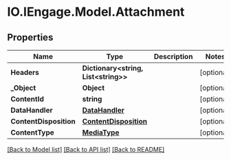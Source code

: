 # IO.IEngage.Model.Attachment
## Properties

Name | Type | Description | Notes
------------ | ------------- | ------------- | -------------
**Headers** | **Dictionary&lt;string, List&lt;string&gt;&gt;** |  | [optional] 
**_Object** | **Object** |  | [optional] 
**ContentId** | **string** |  | [optional] 
**DataHandler** | [**DataHandler**](DataHandler.md) |  | [optional] 
**ContentDisposition** | [**ContentDisposition**](ContentDisposition.md) |  | [optional] 
**ContentType** | [**MediaType**](MediaType.md) |  | [optional] 

[[Back to Model list]](../README.md#documentation-for-models) [[Back to API list]](../README.md#documentation-for-api-endpoints) [[Back to README]](../README.md)

